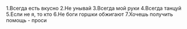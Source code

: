 1.Всегда есть вкусно
2.Не унывай
3.Всегда мой руки
4.Всегда танцуй
5.Если не я, то кто
6.Не боги горшки обжигают
7.Хочешь получить помощь - проси
